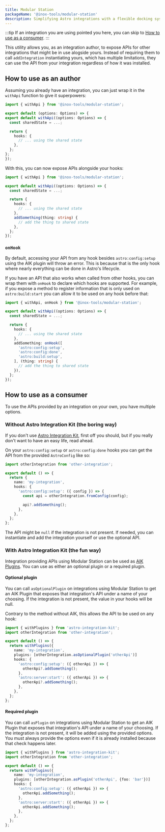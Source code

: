 ```yaml
---
title: Modular Station
packageName: '@inox-tools/modular-station'
description: Simplifying Astro integrations with a flexible docking system.
---
```


:::tip
If an integration you are using pointed you here, you can skip to [How to use as a consumer](#how-to-use-as-a-consumer).
:::

This utility allows you, as an integration author, to expose APIs for other integrations that might be in use alogside yours. Instead of requiring them to call `addIntegration` instantiating yours, which has multiple limitations, they can use the API from your integration regardless of how it was installed.

## How to use as an author

Assuming you already have an integration, you can just wrap it in the `withApi` function to give it superpowers:

```ts title="my-integration.ts" ins={1,4,13} del={3,12}
import { withApi } from '@inox-tools/modular-station';

export default (options: Options) => {
export default withApi((options: Options) => {
  const sharedState = ...;

  return {
    hooks: {
      // ... using the shared state
    },
  };
};
});
```

With this, you can now expose APIs alongside your hooks:

```ts title="my-integration.ts" ins={10-12}
import { withApi } from '@inox-tools/modular-station';

export default withApi((options: Options) => {
  const sharedState = ...;

  return {
    hooks: {
      // ... using the shared state
    },
    addSomething(thing: string) {
      // add the thing to shared state
    },
  };
});
```

### `onHook`

By default, accessing your API from any hook besides `astro:config:setup` using the AIK plugin will throw an error. This is because that is the only hook where nearly everything can be done in Astro's lifecycle.

If you have an API that also works when called from other hooks, you can wrap them with `onHook` to declare which hooks are supported. For example, if you expose a method to register information that is only used on `astro:build:start` you can allow it to be used on any hook before that:

```ts title="my-integration.ts" ins={10-12}
import { withApi, onHook } from '@inox-tools/modular-station';

export default withApi((options: Options) => {
  const sharedState = ...;

  return {
    hooks: {
      // ... using the shared state
    },
    addSomething: onHook([
      'astro:config:setup',
      'astro:config:done',
      'astro:build:setup',
    ], (thing: string) {
      // add the thing to shared state
    }),
  };
});
```

## How to use as a consumer

To use the APIs provided by an integration on your own, you have multiple options.

### Without Astro Integration Kit (the boring way)

If you don't use [Astro Integration Kit](https://astro-integration-kit.netlify.app/), first off you should, but if you really don't want to have an easy life, read ahead.

On your `astro:config:setup` or `astro:config:done` hooks you can get the API from the provided `AstroConfig` like so:

```ts title="my-integration.ts" ins={8-10}
import otherIntegration from 'other-integration';

export default () => {
  return {
    name: 'my-integration',
    hooks: {
      'astro:config:setup': ({ config }) => {
        const api = otherIntegration.fromConfig(config);

        api?.addSomething();
      },
    },
  };
};
```

The API might be `null` if the integration is not present. If needed, you can instantiate and add the integration yourself or use the optional API.

### With Astro Integration Kit (the fun way)

Integration providing APIs using Modular Station can be used as [AIK Plugins](https://astro-integration-kit.netlify.app/core/with-plugins/). You can use as either an optional plugin or a required plugin.

#### Optional plugin

You can call `asOptionalPlugin` on integrations using Modular Station to get an AIK Plugin that exposes that integration's API under a name of your choosing. If the integration is not present, the value in your hooks will be null.

Contrary to the method without AIK, this allows the API to be used on any hook:

```ts title="my-integration.ts" ins={2,7} {9-14}
import { withPlugins } from 'astro-integration-kit';
import otherIntegration from 'other-integration';

export default () => {
  return withPlugins({
    name: 'my-integration',
    plugins: [otherIntegration.asOptionalPlugin('otherApi')]
    hooks: {
      'astro:config:setup': ({ otherApi }) => {
        otherApi?.addSomething();
      },
      'astro:server:start': ({ otherApi }) => {
        otherApi?.addSomething();
      },
    },
  };
};
```

#### Required plugin

You can call `asPlugin` on integrations using Modular Station to get an AIK Plugin that exposes that integration's API under a name of your choosing. If the integration is not present, it will be added using the provided options. You must always provide the options even if it is already installed because that check happens later.

```ts title="my-integration.ts" ins={2,7} {9-14}
import { withPlugins } from 'astro-integration-kit';
import otherIntegration from 'other-integration';

export default () => {
  return withPlugins({
    name: 'my-integration',
    plugins: [otherIntegration.asPlugin('otherApi', {foo: 'bar'})]
    hooks: {
      'astro:config:setup': ({ otherApi }) => {
        otherApi.addSomething();
      },
      'astro:server:start': ({ otherApi }) => {
        otherApi.addSomething();
      },
    },
  };
};
```
